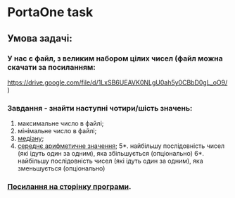 # PortaOne task
## Умова задачі:

### У нас є файл, з  великим набором цілих чисел (файл можна скачати за посиланням:
 https://drive.google.com/file/d/1LxSB6UEAVK0NLgU0ah5y0CBbD0gL_oO9/ )

### Завдання - знайти наступні чотири/шість значень:
   1. максимальне число в файлі;
   2. мінімальне число в файлі;
   3. [медіану](https://goo.gl/hiCwVw);
   4. [середнє арифметичне значення](https://goo.gl/XJeAjZ);
   5*. найбільшу послідовність чисел (які ідуть один за одним), яка збільшується (опціонально)
   6*. найбільшу послідовність чисел (які ідуть один за одним), яка зменьшується (опціонально)

### [Посилання на сторінку програми](https://vitaliy-mazurenko.github.io/PortaOne-task/).


